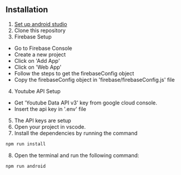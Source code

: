 ## Installation

1. [Set up android studio](https://reactnative.dev/docs/environment-setup)
2. Clone this repository
3. Firebase Setup
- Go to Firebase Console
- Create a new project
- Click on 'Add App' 
- Click on 'Web App'
- Follow the steps to get the firebaseConfig object
- Copy the firebaseConfig object in 'firebase/firebaseConfig.js' file
4. Youtube API Setup
- Get 'Youtube Data API v3' key from google cloud console.
- Insert the api key in '.env' file
5. The API keys are setup
6. Open your project in vscode.
7. Install the dependencies by running the command
```bash
npm run install
```
8. Open the terminal and run the following command:
```bash
npm run android